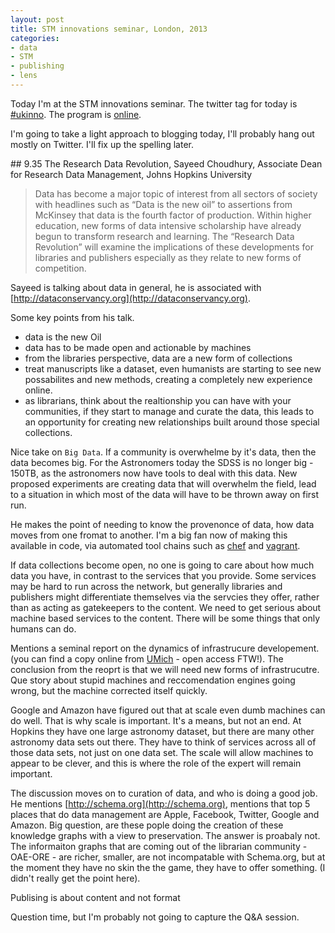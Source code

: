 ```yaml
---
layout: post
title: STM innovations seminar, London, 2013
categories: 
- data
- STM
- publishing
- lens
---
```


Today I'm at the STM innovations seminar. The twitter tag for today is [#ukinno](https://twitter.com/search?q=%23ukinno&src=typd). The program is [online](http://www.stm-assoc.org/events/innovations-seminar-2013/).

I'm going to take a light approach to blogging today, I'll probably hang out mostly on Twitter. I'll fix up the spelling later. 


## 9.35 The Research Data Revolution, Sayeed Choudhury, Associate Dean for Research Data Management,
Johns Hopkins University 
> Data has become a major topic of interest from all sectors of society with headlines such as “Data is the new oil” to assertions from McKinsey that data is the fourth factor of production. Within higher education, new forms of data intensive scholarship have already begun to transform research and learning. The “Research Data Revolution” will examine the implications of these developments for libraries and publishers especially as they relate to new forms of competition.

Sayeed is talking about data in general, he is associated with [http://dataconservancy.org](http://dataconservancy.org).

Some key points from his talk.

- data is the new Oil
- data has to be made open and actionable by machines
- from the libraries perspective, data are a new form of collections 
- treat manuscripts like a dataset, even humanists are starting to see new possabilites and new methods, creating a completely new experience online. 
- as librarians, think about the realtionship you can have with your communities, if they start to manage and curate the data, this leads to an opportunity for creating new relationships built around those special collections. 

Nice take on `Big Data`. If a community is overwhelme by it's data, then the data becomes big. For the Astronomers today the SDSS is no longer big - 150TB, as the astronomers now have tools to deal with this data. New proposed experiments are creating data that will overwhelm the field, lead to a situation in which most of the data will have to be thrown away on first run. 

He makes the point of needing to know the provenonce of data, how data moves from one fromat to another. I'm a big fan now of making this available in code, via automated tool chains such as [chef](http://www.opscode.com/chef/) and [vagrant](http://www.vagrantup.com). 

If data collections become open, no one is going to care about how much data you have, in contrast to the services that you provide. Some services may be hard to run across the network, but generally libraries and publishers might differentiate themselves via the servcies they offer, rather than as acting as gatekeepers to the content. We need to get serious about machine based services to the content. There will be some things that only humans can do. 

Mentions a seminal report on the dynamics of infrastrucure developement. (you can find a copy online from [UMich](http://deepblue.lib.umich.edu/bitstream/handle/2027.42/49353/UnderstandingInfrastructure2007.pdf?sequence=3) - open access FTW!). The conclusion from the reoprt is that we will need new forms of infrastrucutre. Que story about stupid machines and reccomendation engines going wrong, but the machine corrected itself quickly. 

Google and Amazon have figured out that at scale even dumb machines can do well. That is why scale is important. It's a means, but not an end. At Hopkins they have one large astronomy dataset, but there are many other astronomy data sets out there. They have to think of services across all of those data sets, not just on one data set. The scale will allow machines to appear to be clever, and this is where the role of the expert will remain important. 

The discussion moves on to curation of data, and who is doing a good job. He mentions [http://schema.org](http://schema.org), mentions that top 5 places that do data management are Apple, Facebook, Twitter, Google and Amazon. Big question, are these pople doing the creation of these knowledge graphs with a view to preservation. The answer is proabaly not. The informaiton graphs that are coming out of the librarian community - OAE-ORE - are richer, smaller, are not incompatable with Schema.org, but at the moment they have no skin the the game, they have to offer something. (I didn't really get the point here).  
	
>
Publising is about content and not format

Question time, but I'm probably not going to capture the Q&A session. 
